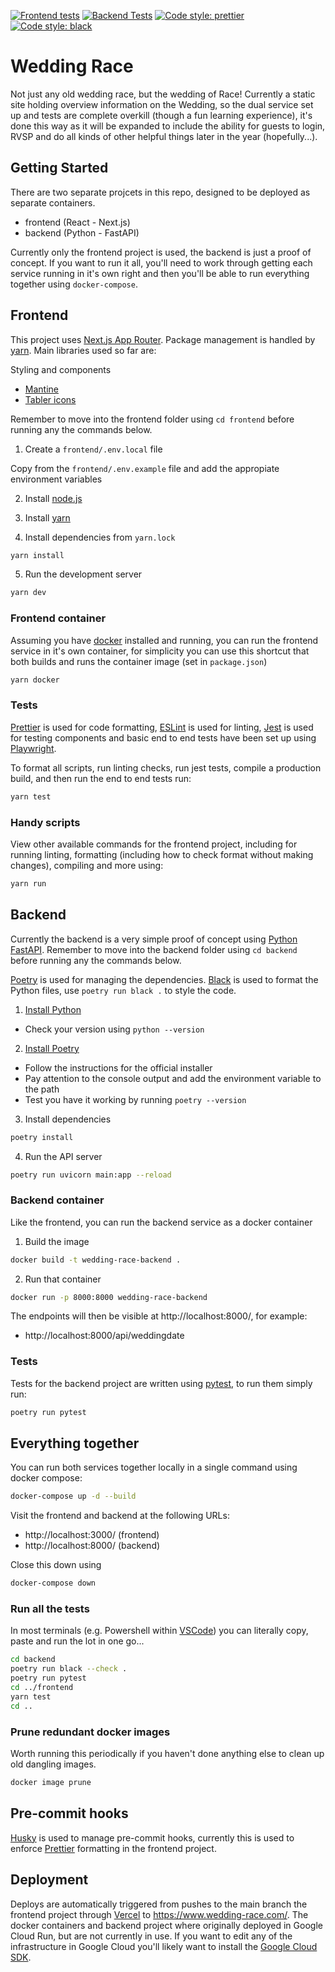 [![Frontend tests](https://github.com/cjrace/wedding-race/actions/workflows/frontend-tests.yml/badge.svg)](https://github.com/cjrace/wedding-race/actions/workflows/frontend-tests.yml)
[![Backend Tests](https://github.com/cjrace/wedding-race/actions/workflows/backend-tests.yml/badge.svg)](https://github.com/cjrace/wedding-race/actions/workflows/backend-tests.yml)
[![Code style: prettier](https://img.shields.io/badge/code_style-prettier-ff69b4.svg?style=flat)](https://github.com/prettier/prettier)
[![Code style: black](https://img.shields.io/badge/code%20style-black-000000.svg)](https://github.com/psf/black)

# Wedding Race

Not just any old wedding race, but the wedding of Race! Currently a static site holding overview information on the Wedding, so the dual service set up and tests are complete overkill (though a fun learning experience), it's done this way as it will be expanded to include the ability for guests to login, RVSP and do all kinds of other helpful things later in the year (hopefully...).

## Getting Started

There are two separate projcets in this repo, designed to be deployed as separate containers.

- frontend (React - Next.js)
- backend (Python - FastAPI)

Currently only the frontend project is used, the backend is just a proof of concept. If you want to run it all, you'll need to work through getting each service running in it's own right and then you'll be able to run everything together using `docker-compose`.

## Frontend
This project uses [Next.js App Router](https://nextjs.org/docs/app). Package management is handled by [yarn](https://yarnpkg.com/getting-started). Main libraries used so far are:

Styling and components

- [Mantine](https://mantine.dev/)
- [Tabler icons](https://tabler-icons.io/)

Remember to move into the frontend folder using `cd frontend` before running any the commands below.

1. Create a `frontend/.env.local` file

Copy from the `frontend/.env.example` file and add the appropiate environment variables

2. Install [node.js](https://nodejs.org/en/download)

3. Install [yarn](https://yarnpkg.com/getting-started/install)

4. Install dependencies from `yarn.lock`

```bash
yarn install
```

5. Run the development server

```bash
yarn dev
```

### Frontend container

Assuming you have [docker](https://docs.docker.com/get-started/) installed and running, you can run the frontend service in it's own container, for simplicity you can use this shortcut that both builds and runs the container image (set in `package.json`)

```bash
yarn docker
```

### Tests

[Prettier](https://prettier.io/) is used for code formatting, [ESLint](https://eslint.org/) is used for linting, [Jest](https://jestjs.io/) is used for testing components and basic end to end tests have been set up using [Playwright](https://playwright.dev/).

To format all scripts, run linting checks, run jest tests, compile a production build, and then run the end to end tests run:

```bash
yarn test
```

### Handy scripts

View other available commands for the frontend project, including for running linting, formatting (including how to check format without making changes), compiling and more using:

```bash
yarn run
```

## Backend
Currently the backend is a very simple proof of concept using [Python FastAPI](https://fastapi.tiangolo.com/). Remember to move into the backend folder using `cd backend` before running any the commands below.

[Poetry](https://python-poetry.org/) is used for managing the dependencies. [Black](https://black.readthedocs.io/en/stable/index.html) is used to format the Python files, use `poetry run black .` to style the code.

1. [Install Python](https://www.python.org/downloads/)

- Check your version using `python --version`

2. [Install Poetry](https://python-poetry.org/docs/#installing-with-the-official-installer)

- Follow the instructions for the official installer
- Pay attention to the console output and add the environment variable to the path
- Test you have it working by running `poetry --version`

3. Install dependencies

```bash
poetry install
```

4. Run the API server

```bash
poetry run uvicorn main:app --reload
```

### Backend container

Like the frontend, you can run the backend service as a docker container

1. Build the image
```bash
docker build -t wedding-race-backend .
```

2. Run that container
```bash
docker run -p 8000:8000 wedding-race-backend
```

The endpoints will then be visible at http://localhost:8000/, for example:

- http://localhost:8000/api/weddingdate

### Tests

Tests for the backend project are written using [pytest](https://docs.pytest.org/en/stable/getting-started.html), to run them simply run:

```bash
poetry run pytest
```

## Everything together

You can run both services together locally in a single command using docker compose:

```bash
docker-compose up -d --build
```

Visit the frontend and backend at the following URLs:

- http://localhost:3000/ (frontend)
- http://localhost:8000/ (backend)

Close this down using

```bash
docker-compose down
```

### Run all the tests

In most terminals (e.g. Powershell within [VSCode](https://code.visualstudio.com/)) you can literally copy, paste and run the lot in one go...

```bash
cd backend
poetry run black --check .
poetry run pytest
cd ../frontend
yarn test
cd ..
```

### Prune redundant docker images

Worth running this periodically if you haven't done anything else to clean up old dangling images.

```bash
docker image prune
```

## Pre-commit hooks

[Husky](https://typicode.github.io/husky) is used to manage pre-commit hooks, currently this is used to enforce [Prettier](https://prettier.io/) formatting in the frontend project.

## Deployment

Deploys are automatically triggered from pushes to the main branch the frontend project through [Vercel](https://vercel.com/) to https://www.wedding-race.com/. The docker containers and backend project where originally deployed in Google Cloud Run, but are not currently in use. If you want to edit any of the infrastructure in Google Cloud you'll likely want to install the [Google Cloud SDK](https://cloud.google.com/sdk?hl=en).
